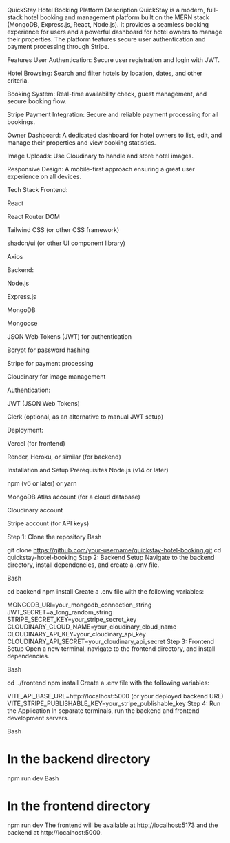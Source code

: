QuickStay Hotel Booking Platform
Description
QuickStay is a modern, full-stack hotel booking and management platform built on the MERN stack (MongoDB, Express.js, React, Node.js). It provides a seamless booking experience for users and a powerful dashboard for hotel owners to manage their properties. The platform features secure user authentication and payment processing through Stripe.

Features
User Authentication: Secure user registration and login with JWT.

Hotel Browsing: Search and filter hotels by location, dates, and other criteria.

Booking System: Real-time availability check, guest management, and secure booking flow.

Stripe Payment Integration: Secure and reliable payment processing for all bookings.

Owner Dashboard: A dedicated dashboard for hotel owners to list, edit, and manage their properties and view booking statistics.

Image Uploads: Use Cloudinary to handle and store hotel images.

Responsive Design: A mobile-first approach ensuring a great user experience on all devices.

Tech Stack
Frontend:

React

React Router DOM

Tailwind CSS (or other CSS framework)

shadcn/ui (or other UI component library)

Axios

Backend:

Node.js

Express.js

MongoDB

Mongoose

JSON Web Tokens (JWT) for authentication

Bcrypt for password hashing

Stripe for payment processing

Cloudinary for image management

Authentication:

JWT (JSON Web Tokens)

Clerk (optional, as an alternative to manual JWT setup)

Deployment:

Vercel (for frontend)

Render, Heroku, or similar (for backend)

Installation and Setup
Prerequisites
Node.js (v14 or later)

npm (v6 or later) or yarn

MongoDB Atlas account (for a cloud database)

Cloudinary account

Stripe account (for API keys)

Step 1: Clone the repository
Bash

git clone https://github.com/your-username/quickstay-hotel-booking.git
cd quickstay-hotel-booking
Step 2: Backend Setup
Navigate to the backend directory, install dependencies, and create a .env file.

Bash

cd backend
npm install
Create a .env file with the following variables:

MONGODB_URI=your_mongodb_connection_string
JWT_SECRET=a_long_random_string
STRIPE_SECRET_KEY=your_stripe_secret_key
CLOUDINARY_CLOUD_NAME=your_cloudinary_cloud_name
CLOUDINARY_API_KEY=your_cloudinary_api_key
CLOUDINARY_API_SECRET=your_cloudinary_api_secret
Step 3: Frontend Setup
Open a new terminal, navigate to the frontend directory, and install dependencies.

Bash

cd ../frontend
npm install
Create a .env file with the following variables:

VITE_API_BASE_URL=http://localhost:5000 (or your deployed backend URL)
VITE_STRIPE_PUBLISHABLE_KEY=your_stripe_publishable_key
Step 4: Run the Application
In separate terminals, run the backend and frontend development servers.

Bash

# In the backend directory
npm run dev
Bash

# In the frontend directory
npm run dev
The frontend will be available at http://localhost:5173 and the backend at http://localhost:5000.
